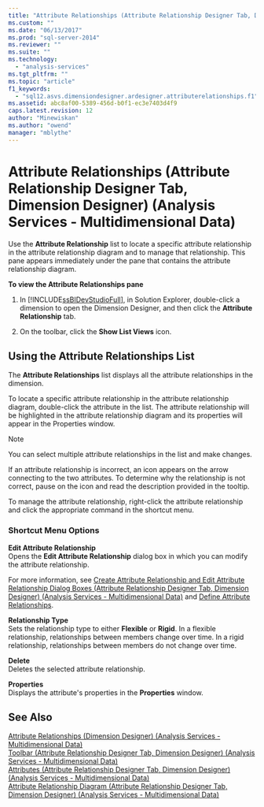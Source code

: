 ```yaml
---
title: "Attribute Relationships (Attribute Relationship Designer Tab, Dimension Designer) (Analysis Services - Multidimensional Data) | Microsoft Docs"
ms.custom: ""
ms.date: "06/13/2017"
ms.prod: "sql-server-2014"
ms.reviewer: ""
ms.suite: ""
ms.technology: 
  - "analysis-services"
ms.tgt_pltfrm: ""
ms.topic: "article"
f1_keywords: 
  - "sql12.asvs.dimensiondesigner.ardesigner.attributerelationships.f1"
ms.assetid: abc8af00-5389-456d-b0f1-ec3e7403d4f9
caps.latest.revision: 12
author: "Minewiskan"
ms.author: "owend"
manager: "mblythe"
---
```

# Attribute Relationships (Attribute Relationship Designer Tab, Dimension Designer) (Analysis Services - Multidimensional Data)
  Use the **Attribute Relationship** list to locate a specific attribute relationship in the attribute relationship diagram and to manage that relationship. This pane appears immediately under the pane that contains the attribute relationship diagram.  
  
 **To view the Attribute Relationships pane**  
  
1.  In [!INCLUDE[ssBIDevStudioFull](../includes/ssbidevstudiofull-md.md)], in Solution Explorer, double-click a dimension to open the Dimension Designer, and then click the **Attribute Relationship** tab.  
  
2.  On the toolbar, click the **Show List Views** icon.  
  
## Using the Attribute Relationships List  
 The **Attribute Relationships** list displays all the attribute relationships in the dimension.  
  
 To locate a specific attribute relationship in the attribute relationship diagram, double-click the attribute in the list. The attribute relationship will be highlighted in the attribute relationship diagram and its properties will appear in the Properties window.  
  
> [!NOTE]  
>  You can select multiple attribute relationships in the list and make changes.  
  
 If an attribute relationship is incorrect, an icon appears on the arrow connecting to the two attributes. To determine why the relationship is not correct, pause on the icon and read the description provided in the tooltip.  
  
 To manage the attribute relationship, right-click the attribute relationship and click the appropriate command in the shortcut menu.  
  
### Shortcut Menu Options  
 **Edit Attribute Relationship**  
 Opens the **Edit Attribute Relationship** dialog box in which you can modify the attribute relationship.  
  
 For more information, see [Create Attribute Relationship and Edit Attribute Relationship Dialog Boxes &#40;Attribute Relationship Designer Tab, Dimension Designer&#41; &#40;Analysis Services - Multidimensional Data&#41;](create-edit-attribute-relationships-dialog-boxes-analysis-services-multidimensional-data.md) and [Define Attribute Relationships](define-attribute-relationships.md).  
  
 **Relationship Type**  
 Sets the relationship type to either **Flexible** or **Rigid**. In a flexible relationship, relationships between members change over time. In a rigid relationship, relationships between members do not change over time.  
  
 **Delete**  
 Deletes the selected attribute relationship.  
  
 **Properties**  
 Displays the attribute's properties in the **Properties** window.  
  
## See Also  
 [Attribute Relationships &#40;Dimension Designer&#41; &#40;Analysis Services - Multidimensional Data&#41;](attribute-relationships-dimension-designer-analysis-services-multidimensional-data.md)   
 [Toolbar &#40;Attribute Relationship Designer Tab, Dimension Designer&#41; &#40;Analysis Services - Multidimensional Data&#41;](toolbar-attribute-relationship-dimension-designer-analysis-services-multidimensional-data.md)   
 [Attributes &#40;Attribute Relationship Designer Tab, Dimension Designer&#41; &#40;Analysis Services - Multidimensional Data&#41;](attributes-designer-tab-dimension-designer-analysis-services-multidimensional-data.md)   
 [Attribute Relationship Diagram &#40;Attribute Relationship Designer Tab, Dimension Designer&#41; &#40;Analysis Services - Multidimensional Data&#41;](attribute-relationship-diagram-analysis-services-multidimensional-data.md)  
  
  
